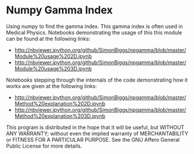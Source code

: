 # Numpy Gamma Index
Using numpy to find the gamma index. This gamma index is often used in Medical Physics. Notebooks demonstrating the usage of this this module can be found at the following links:

  * http://nbviewer.ipython.org/github/SimonBiggs/npgamma/blob/master/Module%20usage%202D.ipynb
  * http://nbviewer.ipython.org/github/SimonBiggs/npgamma/blob/master/Module%20usage%203D.ipynb
  
Notebooks stepping through the internals of the code demonstrating how it works are given at the following links:

  * http://nbviewer.ipython.org/github/SimonBiggs/npgamma/blob/master/Method%20explanation%202D.ipynb
  * http://nbviewer.ipython.org/github/SimonBiggs/npgamma/blob/master/Method%20explanation%203D.ipynb


This program is distributed in the hope that it will be useful, but WITHOUT ANY WARRANTY; without even the implied warranty of MERCHANTABILITY or FITNESS FOR A PARTICULAR PURPOSE. See the GNU Affero General Public License for more details.
